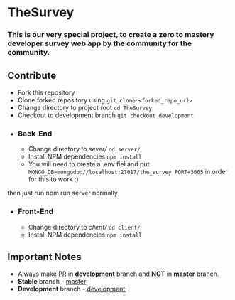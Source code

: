 # TheSurvey

### This is our very special project, to create a zero to mastery developer survey web app by the community for the community.

## Contribute
- Fork this repository
- Clone forked repository using `git clone <forked_repo_url>`
- Change directory to project root `cd TheSurvey`
- Checkout to development branch `git checkout development`
- ### Back-End
    - Change directory to _sever/_ `cd server/`
    - Install NPM dependencies `npm install`
    - You will need to create a .env fiel and put
        `MONGO_DB=mongodb://localhost:27017/the_survey
         PORT=3005`
       in order for this to work :)

then just run npm run server normally
- ### Front-End 
    - Change directory to _client/_ `cd client/`
    - Install NPM dependencies `npm install`

## Important Notes
- Always make PR in **development** branch and **NOT** in **master** branch.
- **Stable** branch - [master](https://github.com/zero-to-mastery/TheSurvey/tree/master)
- **Development** branch - [development](https://github.com/zero-to-mastery/TheSurvey/tree/development);

